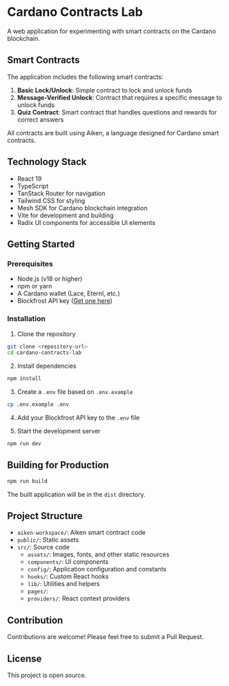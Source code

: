 # Cardano Contracts Lab

A web application for experimenting with smart contracts on the Cardano blockchain.

## Smart Contracts

The application includes the following smart contracts:

1. **Basic Lock/Unlock**: Simple contract to lock and unlock funds
2. **Message-Verified Unlock**: Contract that requires a specific message to unlock funds
3. **Quiz Contract**: Smart contract that handles questions and rewards for correct answers

All contracts are built using Aiken, a language designed for Cardano smart contracts.

## Technology Stack

- React 19
- TypeScript
- TanStack Router for navigation
- Tailwind CSS for styling
- Mesh SDK for Cardano blockchain integration
- Vite for development and building
- Radix UI components for accessible UI elements

## Getting Started

### Prerequisites

- Node.js (v18 or higher)
- npm or yarn
- A Cardano wallet (Lace, Eternl, etc.)
- Blockfrost API key ([Get one here](https://blockfrost.io/))

### Installation

1. Clone the repository

```bash
git clone <repository-url>
cd cardano-contracts-lab
```

2. Install dependencies

```bash
npm install
```

3. Create a `.env` file based on `.env.example`

```bash
cp .env.example .env
```

4. Add your Blockfrost API key to the `.env` file

5. Start the development server

```bash
npm run dev
```

## Building for Production

```bash
npm run build
```

The built application will be in the `dist` directory.

## Project Structure

- `aiken-workspace/`: Aiken smart contract code
- `public/`: Static assets
- `src/`: Source code
  - `assets/`: Images, fonts, and other static resources
  - `components/`: UI components
  - `config/`: Application configuration and constants
  - `hooks/`: Custom React hooks
  - `lib/`: Utilities and helpers
  - `pages/`:
  - `providers/`: React context providers

## Contribution

Contributions are welcome! Please feel free to submit a Pull Request.

## License

This project is open source.

